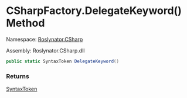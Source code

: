 # CSharpFactory\.DelegateKeyword\(\) Method

Namespace: [Roslynator.CSharp](../../README.md)

Assembly: Roslynator\.CSharp\.dll

```csharp
public static SyntaxToken DelegateKeyword()
```

### Returns

[SyntaxToken](https://docs.microsoft.com/en-us/dotnet/api/microsoft.codeanalysis.syntaxtoken)


